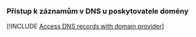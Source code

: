 ### <a name="access-dns-records-with-domain-provider"></a>Přístup k záznamům v DNS u poskytovatele domény

[!INCLUDE [Access DNS records with domain provider](app-service-web-access-dns-records-no-h.md)]
